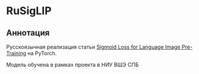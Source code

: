 # RuSigLIP

## Аннотация
Русскоязычная реализация статьи [Sigmoid Loss for Language Image Pre-Training](https://arxiv.org/ftp/arxiv/papers/2303/2303.15343.pdf) на PyTorch.


Модель обучена в рамках проекта в НИУ ВШЭ СПБ
